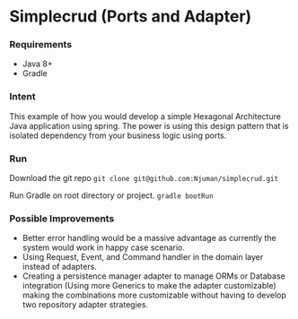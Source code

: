 # Simplecrud (Ports and Adapter)

### Requirements

- Java 8+
- Gradle

### Intent

This example of how you would develop a simple Hexagonal Architecture Java application using spring. The power is using this design pattern that is isolated dependency from your business logic using ports.

### Run

Download the git repo 
`git clone git@github.com:Njuman/simplecrud.git`

Run Gradle on root directory or project.
`gradle bootRun`

### Possible Improvements

- Better error handling would be a massive advantage as currently the system would work in happy case scenario.
- Using Request, Event, and Command handler in the domain layer instead of adapters.
- Creating a persistence manager adapter to manage ORMs or Database integration (Using more Generics to make the adapter customizable) making the combinations more customizable without having to develop two repository adapter strategies.

